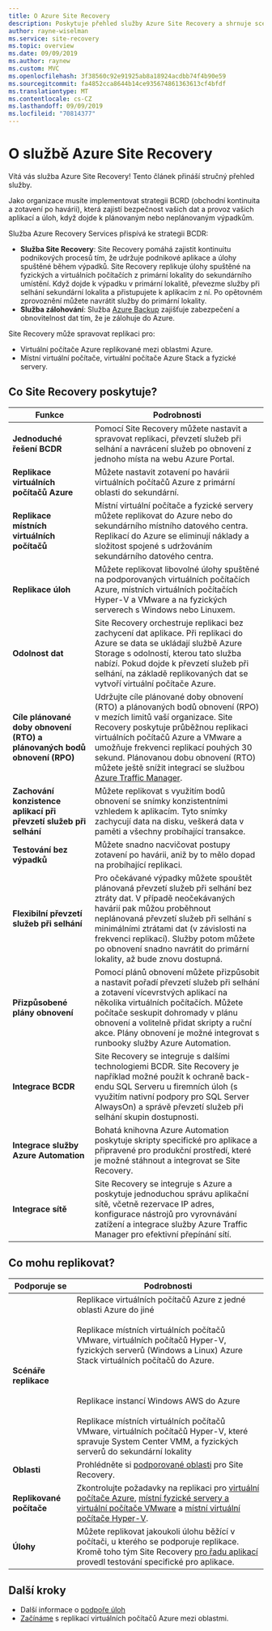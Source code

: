 ```yaml
---
title: O Azure Site Recovery
description: Poskytuje přehled služby Azure Site Recovery a shrnuje scénáře zotavení po havárii a nasazení migrace.
author: rayne-wiselman
ms.service: site-recovery
ms.topic: overview
ms.date: 09/09/2019
ms.author: raynew
ms.custom: MVC
ms.openlocfilehash: 3f38560c92e91925ab8a18924acdbb74f4b90e59
ms.sourcegitcommit: fa4852cca8644b14ce935674861363613cf4bfdf
ms.translationtype: MT
ms.contentlocale: cs-CZ
ms.lasthandoff: 09/09/2019
ms.locfileid: "70814377"
---
```

# <a name="about-site-recovery"></a>O službě Azure Site Recovery

Vítá vás služba Azure Site Recovery! Tento článek přináší stručný přehled služby.

Jako organizace musíte implementovat strategii BCRD (obchodní kontinuita a zotavení po havárii), která zajistí bezpečnost vašich dat a provoz vašich aplikací a úloh, když dojde k plánovaným nebo neplánovaným výpadkům.

Služba Azure Recovery Services přispívá ke strategii BCDR:

- **Služba Site Recovery**: Site Recovery pomáhá zajistit kontinuitu podnikových procesů tím, že udržuje podnikové aplikace a úlohy spuštěné během výpadků. Site Recovery replikuje úlohy spuštěné na fyzických a virtuálních počítačích z primární lokality do sekundárního umístění. Když dojde k výpadku v primární lokalitě, převezme služby při selhání sekundární lokalita a přistupujete k aplikacím z ní. Po opětovném zprovoznění můžete navrátit služby do primární lokality.  
- **Služba zálohování**: Služba [Azure Backup](https://docs.microsoft.com/azure/backup/) zajišťuje zabezpečení a obnovitelnost dat tím, že je zálohuje do Azure.

Site Recovery může spravovat replikaci pro:

- Virtuální počítače Azure replikované mezi oblastmi Azure.
- Místní virtuální počítače, virtuální počítače Azure Stack a fyzické servery.


## <a name="what-does-site-recovery-provide"></a>Co Site Recovery poskytuje?


**Funkce** | **Podrobnosti**
--- | ---
**Jednoduché řešení BCDR** | Pomocí Site Recovery můžete nastavit a spravovat replikaci, převzetí služeb při selhání a navrácení služeb po obnovení z jednoho místa na webu Azure Portal.
**Replikace virtuálních počítačů Azure** | Můžete nastavit zotavení po havárii virtuálních počítačů Azure z primární oblasti do sekundární.
**Replikace místních virtuálních počítačů** | Místní virtuální počítače a fyzické servery můžete replikovat do Azure nebo do sekundárního místního datového centra. Replikací do Azure se eliminují náklady a složitost spojené s udržováním sekundárního datového centra.
**Replikace úloh** | Můžete replikovat libovolné úlohy spuštěné na podporovaných virtuálních počítačích Azure, místních virtuálních počítačích Hyper-V a VMware a na fyzických serverech s Windows nebo Linuxem.
**Odolnost dat** | Site Recovery orchestruje replikaci bez zachycení dat aplikace. Při replikaci do Azure se data se ukládají službě Azure Storage s odolností, kterou tato služba nabízí. Pokud dojde k převzetí služeb při selhání, na základě replikovaných dat se vytvoří virtuální počítače Azure.
**Cíle plánované doby obnovení (RTO) a plánovaných bodů obnovení (RPO)** | Udržujte cíle plánované doby obnovení (RTO) a plánovaných bodů obnovení (RPO) v mezích limitů vaší organizace. Site Recovery poskytuje průběžnou replikaci virtuálních počítačů Azure a VMware a umožňuje frekvenci replikací pouhých 30 sekund. Plánovanou dobu obnovení (RTO) můžete ještě snížit integrací se službou [Azure Traffic Manager](https://azure.microsoft.com/blog/reduce-rto-by-using-azure-traffic-manager-with-azure-site-recovery/).
**Zachování konzistence aplikací při převzetí služeb při selhání** | Můžete replikovat s využitím bodů obnovení se snímky konzistentními vzhledem k aplikacím. Tyto snímky zachycují data na disku, veškerá data v paměti a všechny probíhající transakce.
**Testování bez výpadků** | Můžete snadno nacvičovat postupy zotavení po havárii, aniž by to mělo dopad na probíhající replikaci.
**Flexibilní převzetí služeb při selhání** | Pro očekávané výpadky můžete spouštět plánovaná převzetí služeb při selhání bez ztráty dat. V případě neočekávaných havárií pak můžou proběhnout neplánovaná převzetí služeb při selhání s minimálními ztrátami dat (v závislosti na frekvenci replikací). Služby potom můžete po obnovení snadno navrátit do primární lokality, až bude znovu dostupná.
**Přizpůsobené plány obnovení** | Pomocí plánů obnovení můžete přizpůsobit a nastavit pořadí převzetí služeb při selhání a zotavení vícevrstvých aplikací na několika virtuálních počítačích. Můžete počítače seskupit dohromady v plánu obnovení a volitelně přidat skripty a ruční akce. Plány obnovení je možné integrovat s runbooky služby Azure Automation.
**Integrace BCDR** | Site Recovery se integruje s dalšími technologiemi BCDR. Site Recovery je například možné použít k ochraně back-endu SQL Serveru u firemních úloh (s využitím nativní podpory pro SQL Server AlwaysOn) a správě převzetí služeb při selhání skupin dostupnosti.
**Integrace služby Azure Automation** | Bohatá knihovna Azure Automation poskytuje skripty specifické pro aplikace a připravené pro produkční prostředí, které je možné stáhnout a integrovat se Site Recovery.
**Integrace sítě** | Site Recovery se integruje s Azure a poskytuje jednoduchou správu aplikační sítě, včetně rezervace IP adres, konfigurace nástrojů pro vyrovnávání zatížení a integrace služby Azure Traffic Manager pro efektivní přepínání sítí.


## <a name="what-can-i-replicate"></a>Co mohu replikovat?

**Podporuje se** | **Podrobnosti**
--- | ---
**Scénáře replikace** | Replikace virtuálních počítačů Azure z jedné oblasti Azure do jiné<br/><br/>  Replikace místních virtuálních počítačů VMware, virtuálních počítačů Hyper-V, fyzických serverů (Windows a Linux) Azure Stack virtuálních počítačů do Azure.<br/><br/> <br/><br/> Replikace instancí Windows AWS do Azure<br/><br/> Replikace místních virtuálních počítačů VMware, virtuálních počítačů Hyper-V, které spravuje System Center VMM, a fyzických serverů do sekundární lokality
**Oblasti** | Prohlédněte si [podporované oblasti](https://azure.microsoft.com/regions/services/) pro Site Recovery. |
**Replikované počítače** | Zkontrolujte požadavky na replikaci pro [virtuální počítače Azure](azure-to-azure-support-matrix.md#replicated-machine-operating-systems), [místní fyzické servery a virtuální počítače VMware](vmware-physical-azure-support-matrix.md#replicated-machines) a [místní virtuální počítače Hyper-V](hyper-v-azure-support-matrix.md#replicated-vms).
**Úlohy** | Můžete replikovat jakoukoli úlohu běžící v počítači, u kterého se podporuje replikace. Kromě toho tým Site Recovery [pro řadu aplikací](site-recovery-workload.md#workload-summary) provedl testování specifické pro aplikace.



## <a name="next-steps"></a>Další kroky
* Další informace o [podpoře úloh](site-recovery-workload.md)
* [Začínáme](azure-to-azure-quickstart.md) s replikací virtuálních počítačů Azure mezi oblastmi. 

